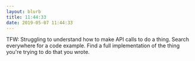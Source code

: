 ```yaml
---
layout: blurb
title: 11:44:33
date: 2019-05-07 11:44:33
---
```

TFW: Struggling to understand how to make API calls to do a thing. Search everywhere for a code example. Find a full implementation of the thing you're trying to do that you wrote.